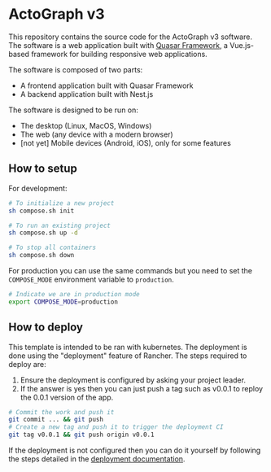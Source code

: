 # ActoGraph v3

This repository contains the source code for the ActoGraph v3 software. The software is a web application built with [Quasar Framework](https://quasar.dev/), a Vue.js-based framework for building responsive web applications.

The software is composed of two parts:
- A frontend application built with Quasar Framework
- A backend application built with Nest.js

The software is designed to be run on: 
- The desktop (Linux, MacOS, Windows)
- The web (any device with a modern browser)
- [not yet] Mobile devices (Android, iOS), only for some features

## How to setup

For development: 
```bash
# To initialize a new project
sh compose.sh init

# To run an existing project
sh compose.sh up -d

# To stop all containers
sh compose.sh down
```

For production you can use the same commands but you need to set the `COMPOSE_MODE` environment variable to `production`.
```bash
# Indicate we are in production mode
export COMPOSE_MODE=production
```


## How to deploy

This template is intended to be ran with kubernetes. The deployment is done using the "deployment" feature of Rancher. The steps required to deploy are: 

1. Ensure the deployment is configured by asking your project leader. 
2. If the answer is yes then you can just push a tag such as v0.0.1 to reploy the 0.0.1 version of the app.
```bash
# Commit the work and push it
git commit ... && git push
# Create a new tag and push it to trigger the deployment CI
git tag v0.0.1 && git push origin v0.0.1
```

If the deployment is not configured then you can do it yourself by following the steps detailed in the [deployment documentation](./docs/deployment-rancher.md).
